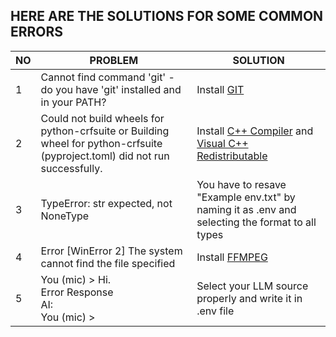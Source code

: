 ## HERE ARE THE SOLUTIONS FOR SOME COMMON ERRORS

| NO | PROBLEM   | SOLUTION  |
|----|-----------------|-----------------|
| 1  | Cannot find command 'git' - do you have 'git' installed and in your PATH?  | Install [GIT](https://git-scm.com/)      |
| 2  | Could not build wheels for python-crfsuite or Building wheel for python-crfsuite (pyproject.toml) did not run successfully.       | Install [C++ Compiler](https://sourceforge.net/projects/mingw-w64/) and [Visual C++ Redistributable](https://learn.microsoft.com/en-us/cpp/windows/latest-supported-vc-redist?view=msvc-170)      |
| 3  | TypeError: str expected, not NoneType| You have to resave "Example env.txt" by naming it as .env and selecting the format to all types     |
| 4  | Error [WinError 2] The system cannot find the file specified  | Install [FFMPEG](https://youtu.be/EyIIvctDhYc?si=0rC7SEhh9uAO9oCf)      |
| 5      | You (mic) >  Hi.<br>Error Response <br>AI: <br>You (mic) >                        | Select your LLM source properly and write it in .env file      |
                     
